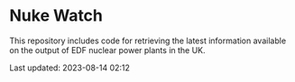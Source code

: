 # Nuke Watch

This repository includes code for retrieving the latest information available on the output of EDF nuclear power plants in the UK.

Last updated: 2023-08-14 02:12